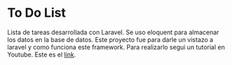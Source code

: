 # To Do List
Lista de tareas desarrollada con Laravel. Se uso eloquent para almacenar los datos en la base de datos.
Este proyecto fue para darle un vistazo a laravel y como funciona este framework. Para realizarlo segui un tutorial en Youtube.
Este es el [link](https://www.youtube.com/watch?v=a-4923Uyu54&ab_channel=VidaMRR-Programacionweb).
